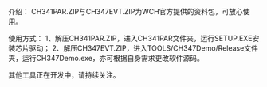 介绍：
CH341PAR.ZIP与CH347EVT.ZIP为WCH官方提供的资料包，可放心使用。

使用方式：
1、解压CH341PAR.ZIP，进入CH341PAR文件夹，运行SETUP.EXE安装芯片驱动；
2、解压CH347EVT.ZIP，进入TOOLS/CH347Demo/Release文件夹，运行CH347Demo.exe，亦可根据自身需求更改软件源码。

其他工具正在开发中，请持续关注。
